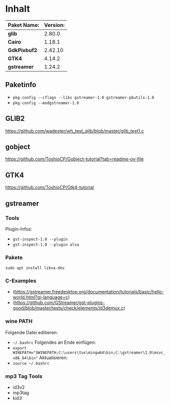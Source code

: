 # Inhalt
| **Paket Name:**    | **Version:** |
|----------      |----------|
| **glib**       | 2.80.0   |
| **Cairo**      | 1.18.1   |
| **GdkPixbuf2** | 2.42.10  |
| **GTK4**       | 4.14.2   |
| **gstreamer**  | 1.24.2   |

## Paketinfo
- `pkg-config --cflags --libs gstreamer-1.0 gstreamer-pbutils-1.0`
- `pkg-config --modgstreamer-1.0` 

## GLIB2 
https://github.com/wadester/wh_test_glib/blob/master/glib_test1.c

## gobject
https://github.com/ToshioCP/Gobject-tutorial?tab=readme-ov-file

## GTK4
https://github.com/ToshioCP/Gtk4-tutorial

## gstreamer
### Tools
Plugin-Infos:
- `gst-inspect-1.0 --plugin`
- `gst-inspect-1.0 --plugin alsa`

### Pakete
`sudo apt install libva-dev`

### C-Examples
- (https://gstreamer.freedesktop.org/documentation/tutorials/basic/hello-world.html?gi-language=c)
- (https://github.com/GStreamer/gst-plugins-good/blob/master/tests/check/elements/id3demux.c)

### wine PATH
Folgende Datei editieren:
- `~/.bashrc`
Folgendes an Ende einfügen:
- `export WINEPATH="$WINEPATH;C:\users\tux\mingw64\bin;C:\gstreamer\1.0\msvc_x86_64\bin"`
Aktualisieren:
- `source ~/.bashrc`

### mp3 Tag Tools
- id3v2
- mp3tag
- kid3





